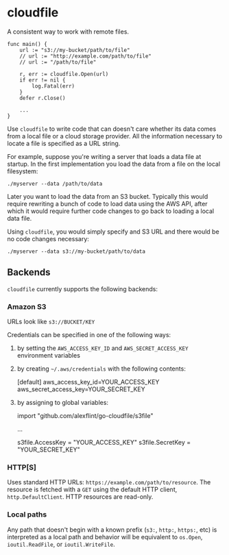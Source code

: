 # cloudfile

A consistent way to work with remote files.

	func main() {
		url := "s3://my-bucket/path/to/file"
		// url := "http://example.com/path/to/file"
		// url := "/path/to/file"

		r, err := cloudfile.Open(url)
		if err != nil {
			log.Fatal(err)
		}
		defer r.Close()

		...
	}

Use `cloudfile` to write code that can doesn't care whether its data comes from
a local file or a cloud storage provider. All the information necessary to locate
a file is specified as a URL string.

For example, suppose you're writing a server that loads a data file at
startup. In the first implementation you load the data from a file on
the local filesystem:

    ./myserver --data /path/to/data

Later you want to load the data from an S3 bucket. Typically this would
require rewriting a bunch of code to load data using the AWS API, after which it
would require further code changes to go back to loading a local data file.

Using `cloudfile`, you would simply specify and S3 URL and there would be no
code changes necessary:

    ./myserver --data s3://my-bucket/path/to/data

## Backends

`cloudfile` currently supports the following backends:

### Amazon S3

URLs look like `s3://BUCKET/KEY`

Credentials can be specified in one of the following ways:

 1. by setting the `AWS_ACCESS_KEY_ID` and `AWS_SECRET_ACCESS_KEY` environment variables

 2. by creating `~/.aws/credentials` with the following contents:

     [default]
     aws_access_key_id=YOUR_ACCESS_KEY
	 aws_secret_access_key=YOUR_SECRET_KEY

 3. by assigning to global variables:

     import "github.com/alexflint/go-cloudfile/s3file"

     ...

     s3file.AccessKey = "YOUR_ACCESS_KEY"
     s3file.SecretKey = "YOUR_SECRET_KEY"

### HTTP[S]

Uses standard HTTP URLs: `https://example.com/path/to/resource`. The resource is fetched with a `GET` using the default HTTP client, `http.DefaultClient`. HTTP resources are read-only.

### Local paths

Any path that doesn't begin with a known prefix (`s3:`, `http:`, `https:`, etc) is 
interpreted as a local path and behavior will be equivalent to `os.Open`, `ioutil.ReadFile`, 
or `ioutil.WriteFile`.
